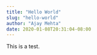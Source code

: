```yaml
---
title: "Hello World"
slug: "hello-world"
author: "Ajay Mehta"
date: 2020-01-08T20:31:04-08:00
---
```


This is a test.
